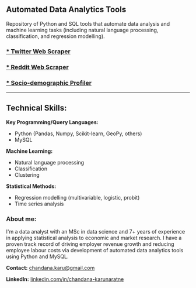 ## Automated Data Analytics Tools

Repository of Python and SQL tools that automate data analysis and machine learning tasks (including natural language processing, classification, and regression modelling).

### [* Twitter Web Scraper](https://github.com/chandana-karunaratne/Twitter-Scraper)

### [* Reddit Web Scraper](https://github.com/chandana-karunaratne/Reddit-Scraper)

### [* Socio-demographic Profiler](https://github.com/chandana-karunaratne/TfL_Passenger_Profiles)

---

## Technical Skills:

**Key Programming/Query Languages:** 
* Python (Pandas, Numpy, Scikit-learn, GeoPy, others)
* MySQL

**Machine Learning:** 
* Natural language processing
* Classification
* Clustering

**Statistical Methods:** 
* Regression modelling (multivariable, logistic, probit) 
* Time series analysis

### About me: <br> 
I'm a data analyst with an MSc in data science and 7+ years of experience in applying statistical analysis to economic and market research. I have a proven track record of driving employer revenue growth and reducing employee labour costs via development of automated data analytics tools using Python and MySQL.

**Contact:** [chandana.karu@gmail.com](mailto:chandana.karu@gmail.com)

**LinkedIn:** [linkedin.com/in/chandana-karunaratne](https://www.linkedin.com/in/chandana-karunaratne/)
